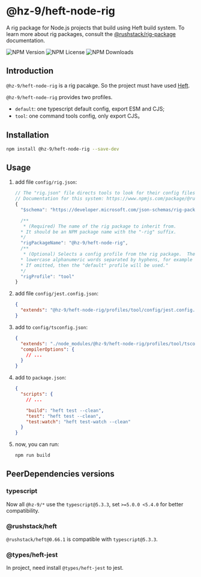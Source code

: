 # @hz-9/heft-node-rig

A rig package for Node.js projects that build using Heft build system. To learn more about rig packages, consult the [@rushstack/rig-package] documentation.

[@rushstack/rig-package]: https://www.npmjs.com/package/@rushstack/rig-package

![NPM Version][npm-version-url] ![NPM License][npm-license-url] ![NPM Downloads][npm-downloads-url]

[npm-version-url]: https://img.shields.io/npm/v/@hz-9/heft-node-rig
[npm-license-url]: https://img.shields.io/npm/l/@hz-9/heft-node-rig
[npm-downloads-url]: https://img.shields.io/npm/d18m/@hz-9/heft-node-rig

## Introduction

`@hz-9/heft-node-rig` is a rig pacakge. So the project must have used [Heft](https://heft.rushstack.io/).

`@hz-9/heft-node-rig` provides two profiles.

- `default`: one typescript default config, export ESM and CJS;
- `tool`: one command tools config, only export CJS。

## Installation

``` bash
npm install @hz-9/heft-node-rig --save-dev
```

## Usage

1. add file `config/rig.json`:

    ``` js
    // The "rig.json" file directs tools to look for their config files in an external package.
    // Documentation for this system: https://www.npmjs.com/package/@rushstack/rig-package
    {
      "$schema": "https://developer.microsoft.com/json-schemas/rig-package/rig.schema.json",

      /**
       * (Required) The name of the rig package to inherit from.
      * It should be an NPM package name with the "-rig" suffix.
      */
      "rigPackageName": "@hz-9/heft-node-rig",
      /**
       * (Optional) Selects a config profile from the rig package.  The name must consist of
      * lowercase alphanumeric words separated by hyphens, for example "sample-profile".
      * If omitted, then the "default" profile will be used."
      */
      "rigProfile": "tool"
    }

    ```

2. add file `config/jest.config.json`:

    ``` json
    {
      "extends": "@hz-9/heft-node-rig/profiles/tool/config/jest.config.json"
    }

    ```

3. add to `config/tsconfig.json`:

    ``` json
    {
      "extends": "./node_modules/@hz-9/heft-node-rig/profiles/tool/tsconfig.json",
      "compilerOptions": {
        // ...
      }
    }

    ```

4. add to `package.json`:

    ``` json
    {
      "scripts": {
        // ...

        "build": "heft test --clean",
        "test": "heft test --clean",
        "test:watch": "heft test-watch --clean"
      }
    }
    ```

5. now, you can run:

    ``` bash
    npm run build
    ```

## PeerDependencies versions

### typescript

Now all `@hz-9/*` use the `typescript@5.3.3`, set `>=5.0.0 <5.4.0` for better compatibility.

### @rushstack/heft

`@rushstack/heft@0.66.1` is compatible with `typescript@5.3.3`.

### @types/heft-jest

In project, need install `@types/heft-jest` to jest.
